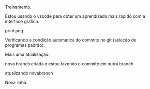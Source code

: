 Treinamento.

Estou usando o vscode para obter um aprendizado mais rapido com a interface gráfica.

print.png

Verificando a condição automatica do commite no git (seleção de programas padrão).

Mais uma atualização.

nova branch criada e estou fazendo o commite em outra branch

atualizando novabranch

Nova linha.
